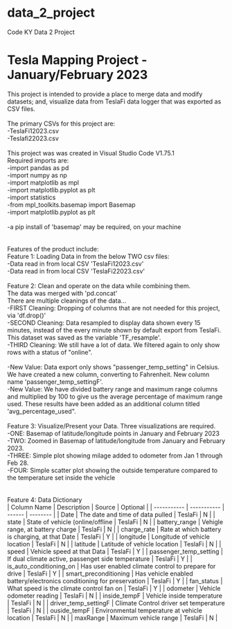 # data_2_project
Code KY Data 2 Project
# Tesla Mapping Project - January/February 2023<br>
This project is intended to provide a place to merge data and modify datasets; and, visualize data from TeslaFi data logger that was exported as CSV files.<br>
<br>
The primary CSVs for this project are:<br>
-TeslaFi12023.csv<br>
-Teslafi22023.csv<br>
<br>
This project was was created in Visual Studio Code V1.75.1<br>
Required imports are:<br>
-import pandas as pd<br>
-import numpy as np<br>
-import matplotlib as mpl<br>
-import matplotlib.pyplot as plt<br>
-import statistics<br>
-from mpl_toolkits.basemap import Basemap<br>
-import matplotlib.pyplot as plt<br>
<br>
-a pip install of 'basemap' may be required, on your machine<br>
<br>
<br>
Features of the product include:<br>
Feature 1: Loading Data in from the below TWO csv files:<br>
-Data read in from local CSV 'TeslaFi12023.csv'<br>
-Data read in from local CSV 'TeslaFi22023.csv'<br>
<br>
Feature 2: Clean and operate on the data while combining them.<br>
The data was merged with 'pd.concat'<br>
There are multiple cleanings of the data...<br>
-FIRST Cleaning: Dropping of columns that are not needed for this project, via 'df.drop()'<br>
-SECOND Cleaning: Data resampled to display data shown every 15 minutes, instead of the every minute shown by default export from TeslaFi.  This dataset was saved as the variable 'TF_resample'.<br>
-THIRD Cleaning: We still have a lot of data.  We filtered again to only show rows with a status of "online".<br>
<br>
-New Value: Data export only shows "passenger_temp_setting" in Celsius.  We have created a new column, converting to Fahrenheit.  New column name 'passenger_temp_settingF'.<br>
-New Value: We have divided battery range and maximum range columns and multiplied by 100 to give us the average percentage of maximum range used.  These results have been added as an additional column titled 'avg_percentage_used".<br>
<br>
Feature 3: Visualize/Present your Data.  Three visualizations are required.<br>
-ONE: Basemap of latitude/longitude points in January and February 2023<br>
-TWO: Zoomed in Basemap of latitude/longitude from January and February 2023.<br>
-THREE: Simple plot showing milage added to odometer from Jan 1 through Feb 28.  <br>
-FOUR: Simple scatter plot showing the outside temperature compared to the temperature set inside the vehicle<br>
<br>
<br>
Feature 4: Data Dictionary<br>
| Column Name | Description | Source | Optional |
| ----------- | ----------- | ------ | -------- |
| Date       | The date and time of data pulled | TeslaFi | N |
| state | State of vehicle (online/offline | TeslaFi | N |
| battery_range | Vehigle range, at battery charge | TeslaFi | N |
| charge_rate | Rate at which battery is charging, at that Date | TeslaFi | Y |
| longitude | Longitude of vehicle location | TeslaFi | N |
| latitude | Latitude of vehicle location | TeslaFi | N |
| speed | Vehicle speed at that Data | TeslaFi | Y |
| passenger_temp_setting | If dual climate active, passenget side temperature | TeslaFi | Y |
| is_auto_conditioning_on | Has user enabled climate control to prepare for drive | TeslaFi | Y |
| smart_preconditioning | Has vehicle enabled battery/electronics conditioning for preservation | TeslaFi | Y |
| fan_status | What speed is the climate control fan on | TeslaFi | Y |
| odometer | Vehicle odometer reading | TeslaFi | N |
| inside_tempF | Vehicle inside temperature | TeslaFi | N |
| driver_temp_settingF | Climate Control driver set temperature | TeslaFi | N |
| ouside_tempF | Environmental temperature at vehicle location | TeslaFi | N |
| maxRange | Maximum vehicle range | TeslaFi | N |
